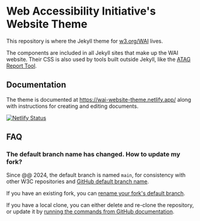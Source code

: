 # Web Accessibility Initiative's Website Theme

This repository is where the Jekyll theme for [w3.org/WAI](https://www.w3.org/WAI/) lives.

The components are included in all Jekyll sites that make up the WAI website. Their CSS is also used by tools built outside Jekyll, like the [ATAG Report Tool](https://www.w3.org/WAI/atag/report-tool/).

## Documentation

The theme is documented at https://wai-website-theme.netlify.app/ along with instructions for creating and editing documents.

[![Netlify Status](https://api.netlify.com/api/v1/badges/bccece24-1280-4687-8121-4536666ea4c9/deploy-status)](https://app.netlify.com/sites/wai-website-theme/deploys)

## FAQ

### The default branch name has changed. How to update my fork?

Since @@ 2024, the default branch is named `main`, for consistency with other W3C repositories and [GitHub default branch name](https://docs.github.com/en/pull-requests/collaborating-with-pull-requests/proposing-changes-to-your-work-with-pull-requests/about-branches#about-the-default-branch).

If you have an existing fork, you can [rename your fork's default branch](https://docs.github.com/en/repositories/configuring-branches-and-merges-in-your-repository/managing-branches-in-your-repository/renaming-a-branch#renaming-a-branch).

If you have a local clone, you can either delete and re-clone the repository, or update it by [running the commands from GitHub documentation](https://docs.github.com/en/repositories/configuring-branches-and-merges-in-your-repository/managing-branches-in-your-repository/renaming-a-branch#updating-a-local-clone-after-a-branch-name-changes).
